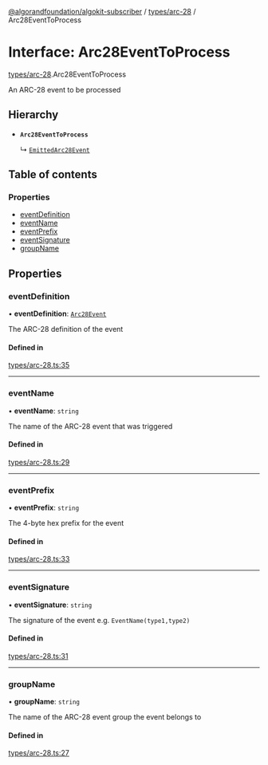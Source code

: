 [@algorandfoundation/algokit-subscriber](../README.md) / [types/arc-28](../modules/types_arc_28.md) / Arc28EventToProcess

# Interface: Arc28EventToProcess

[types/arc-28](../modules/types_arc_28.md).Arc28EventToProcess

An ARC-28 event to be processed

## Hierarchy

- **`Arc28EventToProcess`**

  ↳ [`EmittedArc28Event`](types_arc_28.EmittedArc28Event.md)

## Table of contents

### Properties

- [eventDefinition](types_arc_28.Arc28EventToProcess.md#eventdefinition)
- [eventName](types_arc_28.Arc28EventToProcess.md#eventname)
- [eventPrefix](types_arc_28.Arc28EventToProcess.md#eventprefix)
- [eventSignature](types_arc_28.Arc28EventToProcess.md#eventsignature)
- [groupName](types_arc_28.Arc28EventToProcess.md#groupname)

## Properties

### eventDefinition

• **eventDefinition**: [`Arc28Event`](types_arc_28.Arc28Event.md)

The ARC-28 definition of the event

#### Defined in

[types/arc-28.ts:35](https://github.com/algorandfoundation/algokit-subscriber-ts/blob/main/src/types/arc-28.ts#L35)

---

### eventName

• **eventName**: `string`

The name of the ARC-28 event that was triggered

#### Defined in

[types/arc-28.ts:29](https://github.com/algorandfoundation/algokit-subscriber-ts/blob/main/src/types/arc-28.ts#L29)

---

### eventPrefix

• **eventPrefix**: `string`

The 4-byte hex prefix for the event

#### Defined in

[types/arc-28.ts:33](https://github.com/algorandfoundation/algokit-subscriber-ts/blob/main/src/types/arc-28.ts#L33)

---

### eventSignature

• **eventSignature**: `string`

The signature of the event e.g. `EventName(type1,type2)`

#### Defined in

[types/arc-28.ts:31](https://github.com/algorandfoundation/algokit-subscriber-ts/blob/main/src/types/arc-28.ts#L31)

---

### groupName

• **groupName**: `string`

The name of the ARC-28 event group the event belongs to

#### Defined in

[types/arc-28.ts:27](https://github.com/algorandfoundation/algokit-subscriber-ts/blob/main/src/types/arc-28.ts#L27)
